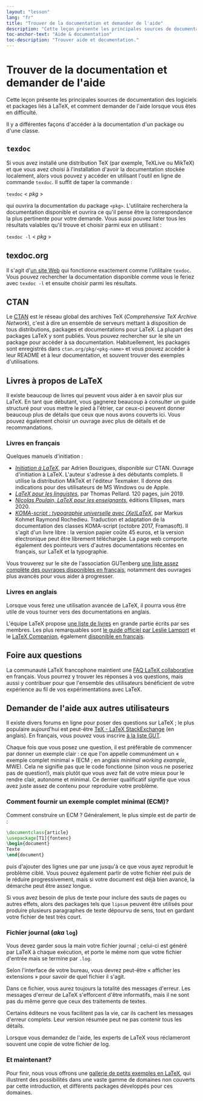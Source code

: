 ```yaml
---
layout: "lesson"
lang: "fr"
title: "Trouver de la documentation et demander de l'aide"
description: "Cette leçon présente les principales sources de documentation des logiciels et packages liés à LaTeX, et comment demander de l'aide lorsque vous êtes en difficulté."
toc-anchor-text: "Aide & documentation"
toc-description: "Trouver aide et documentation."
---
```


# Trouver de la documentation et demander de l'aide

<span class="summary">Cette leçon présente les principales sources de documentation des logiciels et packages liés à LaTeX, et comment demander de l'aide lorsque vous êtes en difficulté.</span>

Il y a différentes façons d'accéder à la documentation d'un package ou
d'une classe.


## `texdoc`

Si vous avez installé une distribution TeX (par exemple, TeXLive ou MikTeX) et
que vous avez choisi à l'installation d'avoir la documentation stockée
localement, alors vous pouvez y accéder en utilisant l'outil en ligne de
commande `texdoc`. Il suffit de taper la commande :

`texdoc` < _pkg_ >

qui ouvrira la documentation du package `<pkg>`. L'utilitaire recherchera la
documentation disponible et ouvrira ce qu'il pense être la correspondance la
plus pertinente pour votre demande. Vous aussi pouvez lister tous les résultats
valables qu'il trouve et choisir parmi eux en utilisant :

`texdoc -l` < _pkg_ >


## texdoc.org

Il s'agit d'[un site Web](https://texdoc.org/) qui fonctionne exactement comme
l'utilitaire `texdoc`. Vous pouvez rechercher la documentation disponible comme
vous le feriez avec `texdoc -l` et ensuite choisir parmi les résultats.


## CTAN

Le [CTAN](https://www.ctan.org) est le réseau global des archives TeX
(_Comprehensive TeX Archive Network_), c'est à dire un ensemble de serveurs
mettant à disposition de tous distributions, packages et documentations pour
LaTeX. La plupart des packages LaTeX y sont publiés. Vous pouvez rechercher sur
le site un package pour accéder à sa documentation. Habituellement, les packages
sont enregistrés dans `ctan.org/pkg/<pkg-name>` et vous pouvez accéder à leur
README et à leur documentation, et souvent trouver des exemples d'utilisations.


## Livres à propos de LaTeX

Il existe beaucoup de livres qui peuvent vous aider à en savoir plus sur LaTeX.
En tant que débutant, vous gagnerez beaucoup à consulter un guide structuré pour
vous mettre le pied à l'étrier, car ceux-ci peuvent donner beaucoup plus de
détails que ceux que nous avons couverts ici. Vous pouvez également choisir un
ouvrage avec plus de détails et de recommandations.


### Livres en français

Quelques manuels d'initiation :

- [_Initiation à LaTeX_](https://ctan.org/pkg/guide-latex-fr), par Adrien
Bouzigues, disponible sur CTAN. Ouvrage d'initiation à LaTeX. L'auteur s'adresse
à des débutants complets. Il utilise la distribution MikTeX et l'éditeur
Texmaker. Il donne des indications pour des utilisateurs de MS Windows ou de
Apple.
- [_LaTeX pour les linguistes_](https://hal.archives-ouvertes.fr/cel-02145840/document),
par Thomas Pellard. 120 pages, juin 2019.
- [_Nicolas Poulain, LaTeX pour les enseignants_](https://www.editions-ellipses.fr/accueil/378-latex-pour-les-enseignants-9782340036710.html),
éditions Ellipses, mars 2020.
- [_KOMA-script : typographie universelle avec (Xe)LaTeX_](https://framablog.org/2017/10/17/papiray-fait-du-komascript/),
par Markus Kohmet Raymond Rochedieu. Traduction et adaptation de la documentation
des classes KOMA-script (octobre 2017, Framasoft). Il s'agit d'un livre libre :
la version papier coûte 45 euros, et la version électronique peut être librement
téléchargée. La page web comporte également des pointeurs vers d'autres documentations
récentes en français, sur LaTeX et la typographie.

Vous trouverez sur le site de l'association GUTenberg [une liste assez complète
des ouvrages disponibles en français](https://www.gutenberg.eu.org/Bibliographie-sur-TeX-LaTeX-etc,126),
notamment des ouvrages plus avancés pour vous aider à progresser.


### Livres en anglais

Lorsque vous ferez une utilisation avancée de LaTeX, il pourra vous être utile
de vous tourner vers des documentations en anglais.


L'équipe LaTeX propose [une liste de livres](https://www.latex-project.org/help/books/)
en grande partie écrits par ses membres. Les plus remarquables sont
[le guide officiel par Leslie Lamport](https://www.pearson.com/us/higher-education/program/Lamport-La-Te-X-A-Document-Preparation-System-2nd-Edition/PGM159713.html)
et le [LaTeX Companion](https://www.pearson.ch/Informatik/Addison-Wesley/EAN/9780201362992/LaTeX-Companion-The),
également [disponible en français](https://www.leslibraires.fr/livre/915590-latex-companion-frank-mittelbach-michel-goossens-pearson).


## Foire aux questions

La communauté LaTeX francophone maintient une [FAQ LaTeX collaborative](https://www.latex-fr.net/)
en français. Vous pourrez y trouver les réponses à vos questions, mais aussi y
contribuer pour que l'ensemble des utilisateurs bénéficient de votre expérience
au fil de vos expérimentations avec LaTeX.


## Demander de l'aide aux autres utilisateurs

Il existe divers forums en ligne pour poser des questions sur LaTeX ; le plus
populaire aujourd'hui est peut-être
[TeX - LaTeX StackExchange](https://tex.stackexchange.com) (en anglais).
En français, vous pouvez vous inscrire [à la liste GUT](https://www.gutenberg.eu.org/listes).

Chaque fois que vous posez une question, il est préférable de commencer par
donner un exemple clair : ce que l'on appelle communément un « exemple complet minimal »
(ECM ; en anglais _minimal working example_, MWE). Cela ne signifie pas que le
code fonctionne (sinon vous ne poseriez pas de question!), mais plutôt que vous
avez fait de votre mieux pour le rendre clair, autonome et minimal.
Ce dernier qualificatif signifie que vous avez juste assez de contenu pour
reproduire votre problème.

### Comment fournir un exemple complet minimal (ECM)?

Comment construire un ECM ? Généralement, le plus simple est de partir de :

```latex
\documentclass{article}
\usepackage[T1]{fontenc}
\begin{document}
Texte
\end{document}
```

puis d'ajouter des lignes une par une jusqu'à ce que vous ayez reproduit
le problème ciblé. Vous pouvez également partir de votre fichier réel
puis de le réduire progressivement, mais si votre document est déjà bien
avancé, la démarche peut être assez longue.

<p class="hint">Si vous avez besoin de plus de texte pour inclure des sauts de pages ou autres effets, alors des packages tels que <code>lipsum</code> peuvent être utilisés pour produire plusieurs paragraphes de texte dépourvu de sens, tout en gardant votre fichier de test très court.</p>


### Fichier journal (_aka_ `log`)

Vous devez garder sous la main votre fichier journal ; celui-ci est généré par
LaTeX à chaque exécution, et porte le même nom que votre fichier d'entrée mais
se termine par `.log`.

<p class="hint">Selon l'interface de votre bureau, vous devrez peut-être « afficher les extensions » pour savoir de quel fichier il s'agit.</p>

Dans ce fichier, vous aurez toujours la totalité des messages d'erreur. Les messages d'erreur de LaTeX s'efforcent d'être informatifs, mais il ne sont pas du même genre que ceux des traitements de textes.

<p class="hint">Certains éditeurs ne vous facilitent pas la vie, car ils cachent les messages d'erreur complets. Leur version résumée peut ne pas contenir tous les détails.</p>

Lorsque vous demandez de l'aide, les experts de LaTeX vous réclameront souvent
une copie de votre fichier de log.


### Et maintenant?

Pour finir, nous vous offrons une [gallerie de petits exemples en LaTeX](./extra-01),
qui illustrent des possibilités dans une vaste gamme de domaines non couverts
par cette introduction, et différents packages développés pour ces domaines.
